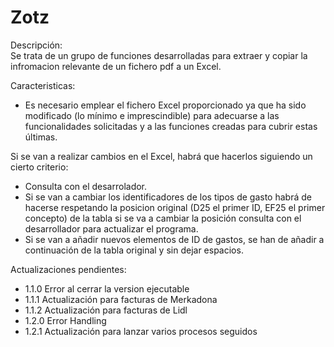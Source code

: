 # Zotz

Descripción:<br/>
    Se trata de un grupo de funciones desarrolladas para extraer y copiar la infromacion relevante de un fichero pdf a un Excel.

Caracteristicas:<br/>
   * Es necesario emplear el fichero Excel proporcionado ya que ha sido modificado (lo mínimo e imprescindible) para adecuarse a las funcionalidades solicitadas y a las funciones creadas para cubrir estas últimas.

Si se van a realizar cambios en el Excel, habrá que hacerlos siguiendo un cierto criterio:
   * Consulta con el desarrolador.
   * Si se van a cambiar los identificadores de los tipos de gasto habrá de hacerse
   respetando la posicion original (D25 el primer ID, EF25 el primer concepto) de la tabla
   si se va a cambiar la posición consulta con el desarrollador para actualizar el programa.
   * Si se van a añadir nuevos elementos de ID de gastos, se han de añadir a continuación de la 
   tabla original y sin dejar espacios.


Actualizaciones pendientes:<br/>
   * 1.1.0 Error al cerrar la version ejecutable
   * 1.1.1 Actualización para facturas de Merkadona
   * 1.1.2 Actualización para facturas de Lidl
   * 1.2.0 Error Handling
   * 1.2.1 Actualización para lanzar varios procesos seguidos 
    

